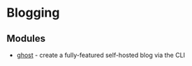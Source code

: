# Blogging

## Modules

* [ghost](https://github.com/TryGhost/ghost-cli) - create a fully-featured self-hosted blog via the CLI